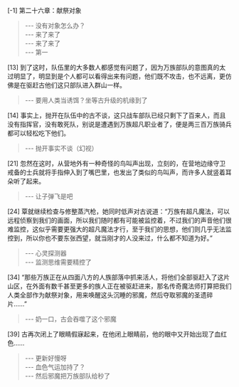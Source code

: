 
[-1] 第二十六章：献祭对象
>--- 没有对象怎么办？<br>
>--- 来了来了<br>
>--- 来了来了<br>
>--- 第一<br>

[13] 到了这时，队伍里的大多数人都感觉有问题了，因为万族部队的意图真的太过明显了，明显到是个人都可以看得出来有问题，他们既不攻击，也不远离，更仿佛是在驱赶古他们这只部队进入群山一样。
>--- 要用人类当诱饵？坐等古升级的机缘到了<br>

[14] 事实上，抛开在队伍中的古不谈，这只战车部队已经只剩下了百来人，而且没有指挥官，没有敢死队，别说是遭遇到万族超凡职业者了，便是两三百万族骑兵都可以轻松吃下他们。
>--- 抛开事实不谈（幻视）<br>

[21] 忽然在这时，从营地外有一种奇怪的鸟叫声出现，立刻的，在营地边缘守卫戒备的士兵就将手指伸入到了嘴巴里，也发出了类似的鸟叫声，而许多人就竖着耳朵听了起来。
>--- 让子弹飞是吧<br>

[24] 覃就继续检查与修整蒸汽枪，她同时低声对古说道：“万族有超凡魔法，可以远程侦察到我们的画面，所以我们随时都有可能被监控着，不过我们的声音他们很难监控，这似乎需要更强大的超凡魔法才行，至于我们的思想，他们则几乎无法监控到，所以你也不要东张西望，就当刚才的人没来过，什么都不知道为好。”
>--- 心灵探测器<br>
>--- 监测思维需要精控了<br>

[34] “那些万族正在从四面八方的人族部落中抓来活人，将他们全部驱赶入了这片山区，在外面有数千甚至更多的族人正在被驱赶进来，那名传奇魔法师打算把我们人类全部作为献祭对象，用来唤醒这头沉睡的邪魔，然后夺取邪魔的圣遗碎片……”
>--- 奶一口，古会吞噬了这个邪魔<br>

[39] 古再次闭上了眼睛假寐起来，在他闭上眼睛前，他的眼中又开始出现了血红色……
>--- 更新好慢呀<br>
>--- 血色气运加持了？<br>
>--- 然后邪魔把万族部队给秒了<br>
